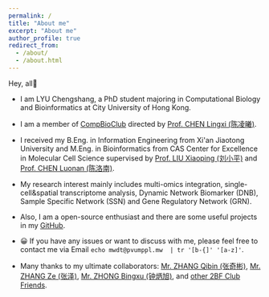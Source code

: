 ```yaml
---
permalink: /
title: "About me"
excerpt: "About me"
author_profile: true
redirect_from: 
  - /about/
  - /about.html
---
```


Hey, all👋

+ I am LYU Chengshang, a PhD student majoring in Computational Biology and Bioinformatics at City University of Hong Kong.

+ I am a member of [CompBioClub](https://compbio.club) directed by [Prof. CHEN Lingxi (陈凌曦)](https://www.cityu.edu.hk/bms/profile/lingxichen.htm).

+ I received my B.Eng. in Information Engineering from Xi'an Jiaotong University and M.Eng. in Bioinformatics from CAS Center for Excellence in Molecular Cell Science supervised by [Prof. LIU Xiaoping (刘小平)](https://people.ucas.ac.cn/~liuxp) and [Prof. CHEN Luonan (陈洛南)](https://math.sjtu.edu.cn/Default/teachershow/tags/MDAwMDAwMDAwMLGuctyF2qF2).

+ My research interest mainly includes multi-omics integration, single-cell&spatial transcriptome analysis, Dynamic Network Biomarker (DNB), Sample Specific Network (SSN) and Gene Regulatory Network (GRN).

+ Also, I am a open-source enthusiast and there are some useful projects in my [GitHub](https://github.com/lllvcs).

+ 😀 If you have any issues or want to discuss with me, please feel free to contact me via Email ```echo mwdt@pvumppl.mw  | tr '[b-{]' '[a-z]'```.

+ Many thanks to my ultimate collaborators: [Mr. ZHANG Qibin (张奇彬)](https://github.com/zhangqib), [Mr. ZHANG Ze (张泽)](https://zz.biometa.top/), [Mr. ZHONG Bingxu (钟炳旭)](https://github.com/Bingchung), and [other 2BF Club Friends](https://2bf.biometa.top/).

<div style="width: 50%; text-align: center; margin: 0 auto;">
<script type='text/javascript' id='clustrmaps' src='//cdn.clustrmaps.com/map_v2.js?cl=ffffff&w=a&t=tt&d=59CqP65LYcQlQl0drwrM-FWqXnBKWdINHA_lE8uJ9i4&co=2d78ad&ct=ffffff&cmo=3acc3a&cmn=ff5353'></script>
</div>